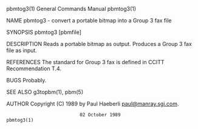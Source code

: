 pbmtog3(1)                 General Commands Manual                 pbmtog3(1)

NAME
       pbmtog3 - convert a portable bitmap into a Group 3 fax file

SYNOPSIS
       pbmtog3 [pbmfile]

DESCRIPTION
       Reads  a  portable  bitmap  as output.  Produces a Group 3 fax file as
       input.

REFERENCES
       The standard for Group 3 fax is defined in CCITT Recommendation T.4.

BUGS
       Probably.

SEE ALSO
       g3topbm(1), pbm(5)

AUTHOR
       Copyright (C) 1989 by Paul Haeberli <paul@manray.sgi.com>.

                               02 October 1989                     pbmtog3(1)
